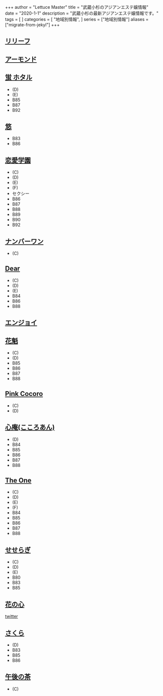 +++
author = "Lettuce Master"
title = "武蔵小杉のアジアンエステ嬢情報"
date = "2020-1-1"
description = "武蔵小杉の最新アジアンエステ嬢情報です。"
tags = [
]
categories = [
    "地域別情報",
]
series = ["地域別情報"]
aliases = ["migrate-from-jekyl"]
+++

## [リリーフ](http://relief.ests.jp/)
## [アーモンド](http://almond.est.cm/)
## [蛍 ホタル](https://hotaru.ests.jp/)
- (D)
- (E)
- B85
- B87
- B92
## [悠](http://www.yu202.com/)
- B83
- B86
## [恋愛学園](https://koigakuin.estjp.info/)
- (C)
- (D)
- (E)
- (F)
- セクシー
- B86
- B87
- B88
- B89
- B90
- B92
## [ナンバーワン](http://www.number-one.work/)
- (C)
## [Dear](http://dear.qws.esute-jp.com/)
- (C)
- (D)
- (E)
- B84
- B86
- B88
## [エンジョイ](http://www.enjoy-es.info/)
## [花魁](http://www.kangobisyojo.esturl.com/)
- (C)
- (D)
- B85
- B86
- B87
- B88
## [Pink Cocoro](http://familiar.este88.com/)
- (C)
- (D)
## [心庵(こころあん)](http://kokoroan.info/)
- (D)
- B84
- B85
- B86
- B87
- B88
## [The One](http://yumesen.work/)
- (C)
- (D)
- (E)
- (F)
- B84
- B85
- B86
- B87
- B88
## [せせらぎ](http://seseragi-massage.work/)
- (C)
- (D)
- (E)
- B80
- B83
- B85
## [花の心](https://www.hananokokoro.com/)
[twitter](https://twitter.com/rhanakokoro)
## [さくら](https://sakuraa.jps.mn/)
- (D)
- B83
- B85
- B86
## [午後の茶](http://rlx-es.com/)
- (C)
